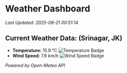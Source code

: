 
# Weather Dashboard

_Last Updated: 2025-08-21 00:51:14_

## Current Weather Data: (Srinagar, JK)
- **Temperature:** 15.9 °C ![Temperature Badge](https://img.shields.io/badge/Temperature-Low%20Temp-blue)
- **Wind Speed:** 7.6 km/h ![Wind Speed Badge](https://img.shields.io/badge/Wind%20Speed-Light%20Wind-blue)

*Powered by Open-Meteo API*
